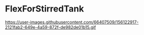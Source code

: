 # FlexForStirredTank
https://user-images.githubusercontent.com/66407509/156122917-2121fab2-649e-4a59-872f-de982de01b15.gif
